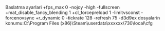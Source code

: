 Baslatma ayarlari +fps_max 0 -nojoy -high -fullscreen +mat_disable_fancy_blending 1 +cl_forcepreload 1 -limitvsconst -forcenovsync +r_dynamic 0 -tickrate 128 -refresh 75 -d3d9ex 
dosyalarin konumu:C:\Program Files (x86)\Steam\userdata\xxxxxx\730\local\cfg
